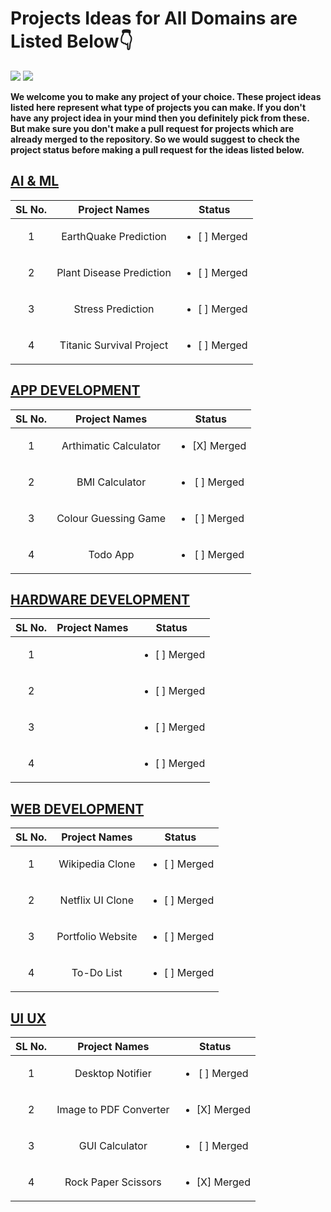 # Projects Ideas for All Domains are Listed Below👇

<a href="https://github.com/SpectrumOUTR-B/HacktoberFest---2025/new/main/projects_intermediate"><img src="https://img.shields.io/badge/Projects%20-Intermediate-blue.svg"/></a>
<a href="https://github.com/SpectrumOUTR-B/HacktoberFest---2025/new/main/projects_intermediate"><img src="https://img.shields.io/badge/Projects%20-💡Ideas-red.svg"/></a>

**We welcome you to make any project of your choice. These project ideas listed here represent what type of projects you can make. If you don't have any project idea in your mind then you definitely pick from these. But make sure you don't make a pull request for projects which are already merged to the repository. So we would suggest to check the project status before making a pull request for the ideas listed below.**

## [AI & ML](https://github.com/SpectrumOUTR-B/HacktoberFest---2025/tree/main/projects_intermediate/AI_ML)

| SL No.| Project Names | Status |
| :---------------: | :---------------: | :---------------: |
|1|EarthQuake Prediction| <ul><li>[ ] Merged</li></ul> |
|2|Plant Disease Prediction| <ul><li>[ ] Merged</li></ul> |
|3|Stress Prediction| <ul><li>[ ] Merged</li></ul> |
|4|Titanic Survival Project| <ul><li>[ ] Merged</li></ul> |

## [APP DEVELOPMENT](https://github.com/SpectrumOUTR-B/HacktoberFest---2025/tree/main/projects_intermediate/APP_DEVELOPMENT)

| SL No.| Project Names | Status |
| :---------------: | :---------------: | :---------------: |
|1|Arthimatic Calculator| <ul><li>[X] Merged</li></ul> |
|2|BMI Calculator| <ul><li>[ ] Merged</li></ul> |
|3|Colour Guessing Game| <ul><li>[ ] Merged</li></ul> |
|4|Todo App| <ul><li>[ ] Merged</li></ul> |

## [HARDWARE DEVELOPMENT](http://github.com/SpectrumOUTR-B/HacktoberFest---2025/tree/main/projects_intermediate/HARDWARE)

| SL No.| Project Names | Status |
| :---------------: | :---------------: | :---------------: |
|1|| <ul><li>[ ] Merged</li></ul> |
|2|| <ul><li>[ ] Merged</li></ul> |
|3|| <ul><li>[ ] Merged</li></ul> |
|4|| <ul><li>[ ] Merged</li></ul> |



## [WEB DEVELOPMENT](https://github.com/SpectrumOUTR-B/HacktoberFest---2025/tree/main/projects_intermediate/WEB_DEVELOPMENT)

| SL No.| Project Names | Status |
| :---------------: | :---------------: | :---------------: |
|1|Wikipedia Clone| <ul><li>[ ] Merged</li></ul> |
|2|Netflix UI Clone| <ul><li>[ ] Merged</li></ul> |
|3|Portfolio Website| <ul><li>[ ] Merged</li></ul> |
|4|To-Do List| <ul><li>[ ] Merged</li></ul> |

## [UI UX](https://github.com/SpectrumOUTR-B/HacktoberFest---2025/tree/main/projects_intermediate/UI_UX)

| SL No.| Project Names | Status |
| :---------------: | :---------------: | :---------------: |
|1|Desktop Notifier| <ul><li>[ ] Merged</li></ul> |
|2|Image to PDF Converter| <ul><li>[X] Merged</li></ul> |
|3|GUI Calculator| <ul><li>[ ] Merged</li></ul> |
|4|Rock Paper Scissors| <ul><li>[X] Merged</li></ul> |
